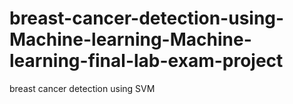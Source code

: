 # breast-cancer-detection-using-Machine-learning-Machine-learning-final-lab-exam-project
breast cancer detection using SVM

